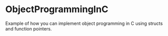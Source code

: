 # ObjectProgrammingInC

Example of how you can implement object programming in C using structs and function pointers.
